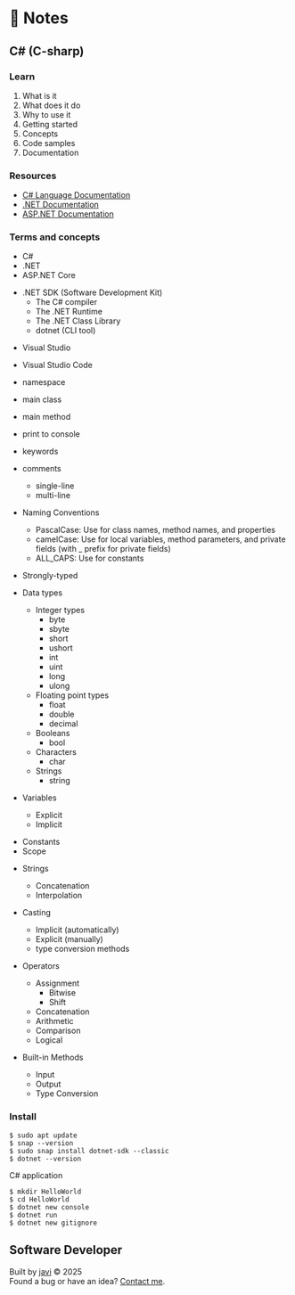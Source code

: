 # :memo: Notes
## C# (C-sharp)
### Learn
1. What is it
2. What does it do
3. Why to use it
4. Getting started
5. Concepts
6. Code samples
7. Documentation
### Resources
- [C# Language Documentation](https://learn.microsoft.com/en-us/dotnet/csharp/)
- [.NET Documentation](https://learn.microsoft.com/en-us/dotnet/)
- [ASP.NET Documentation](https://learn.microsoft.com/en-us/aspnet/core)
### Terms and concepts
- C#
- .NET
- ASP.NET Core

* .NET SDK (Software Development Kit)
  - The C# compiler
  - The .NET Runtime
  - The .NET Class Library
  - dotnet (CLI tool)

- Visual Studio
- Visual Studio Code

- namespace
- main class
- main method

- print to console
- keywords
* comments
  - single-line
  - multi-line

* Naming Conventions
  - PascalCase: Use for class names, method names, and properties
  - camelCase: Use for local variables, method parameters, and private fields (with _ prefix for private fields)
  - ALL_CAPS: Use for constants

- Strongly-typed
* Data types
  * Integer types
    - byte
    - sbyte
    - short
    - ushort
    - int
    - uint
    - long
    - ulong
  * Floating point types
    - float
    - double
    - decimal
  * Booleans
    - bool
  * Characters
    - char
  * Strings
    - string

* Variables
  - Explicit
  - Implicit
- Constants
- Scope

* Strings
  - Concatenation
  - Interpolation

* Casting
  - Implicit (automatically)
  - Explicit (manually)
  - type conversion methods

* Operators
  * Assignment
    - Bitwise
    - Shift
  - Concatenation
  - Arithmetic
  - Comparison
  - Logical

* Built-in Methods
  - Input
  - Output
  - Type Conversion
### Install
```
$ sudo apt update
$ snap --version
$ sudo snap install dotnet-sdk --classic
$ dotnet --version
```

C# application
```
$ mkdir HelloWorld
$ cd HelloWorld
$ dotnet new console
$ dotnet run
$ dotnet new gitignore
```
## Software Developer
Built by [javi](https://github.com/javi0b01/) :copyright: 2025  
Found a bug or have an idea? [Contact me](https://www.linkedin.com/in/javi0b01/).

